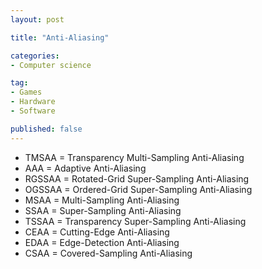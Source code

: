 ```yaml
---
layout: post

title: "Anti-Aliasing"

categories:
- Computer science

tag:
- Games
- Hardware
- Software

published: false
---
```

* TMSAA = Transparency Multi-Sampling Anti-Aliasing
* AAA = Adaptive Anti-Aliasing
* RGSSAA = Rotated-Grid Super-Sampling Anti-Aliasing
* OGSSAA = Ordered-Grid Super-Sampling Anti-Aliasing
* MSAA = Multi-Sampling Anti-Aliasing
* SSAA = Super-Sampling Anti-Aliasing
* TSSAA = Transparency Super-Sampling Anti-Aliasing
* CEAA = Cutting-Edge Anti-Aliasing
* EDAA = Edge-Detection Anti-Aliasing
* CSAA = Covered-Sampling Anti-Aliasing
